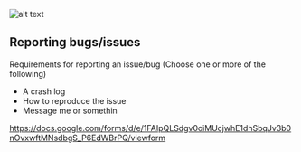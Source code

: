 ![alt text](https://i.imgur.com/8JbsU4G.png)

## Reporting bugs/issues

Requirements for reporting an issue/bug (Choose one or more of the following)

* A crash log
* How to reproduce the issue
* Message me or somethin

https://docs.google.com/forms/d/e/1FAIpQLSdgv0oiMUcjwhE1dhSbqJv3b0nOvxwftMNsdbgS_P6EdWBrPQ/viewform
